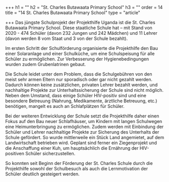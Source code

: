 +++
h1 = ""
h2 = "St. Charles Butawaata Primary School"
h3 = ""
order = 14
title = "14 St. Charles Butawaata Primary School"
type = "article"

+++
Das jüngste Schulprojekt der Projekthilfe Uganda ist die St. Charles Butawaata Primary School. Diese staatliche Schule hat – mit Stand von 2020 - 474 Schüler (davon 232 Jungen und 242 Mädchen) und 11 Lehrer (davon werden 8 vom Staat und 3 von der Schule bezahlt).

Im ersten Schritt der Schulförderung organisierte die Projekthilfe den Bau einer Solaranlage und einer Schulküche, um eine Schulspeisung für alle Schüler zu ermöglichen. Zur Verbesserung der Hygienebedingungen wurden zudem Grubenlatrinen gebaut.

Die Schule leidet unter dem Problem, dass die Schulgebühren von den meist sehr armen Eltern nur sporadisch oder gar nicht gezahlt werden. Dadurch können keine zusätzlichen, privaten Lehrer bezahlt werden, und nachhaltige Projekte zur Unterhaltssicherung der Schule sind nicht möglich. Neben dem Umstand, dass einige Schüler HIV-positiv sind und eine besondere Betreuung (Nahrung, Medikamente, ärztliche Betreuung, etc.) benötigen, mangelt es auch an Schlafplätzen für Schüler.

Bei der weiteren Entwicklung der Schule setzt die Projekthilfe daher einen Fokus auf den Bau neuer Schlafhäuser, um Kindern mit langen Schulwegen eine Heimunterbringung zu ermöglichen. Zudem werden mit Einbindung der Schüler und Lehrer nachhaltige Projekte zur Sicherung des Unterhalts der Schule gefördert. So wurde mittlerweile ein Stück Land angemietet, auf dem Landwirtschaft betrieben wird. Geplant sind ferner ein Ziegenprojekt und die Anschaffung einer Kuh, um hauptsächlich die Ernährung der HIV-positiven Schüler sicherzustellen.

So konnten seit Beginn der Förderung der St. Charles Schule durch die Projekthilfe sowohl der Schulbesuch als auch die Lernmotivation der Schüler deutlich gesteigert werden.
